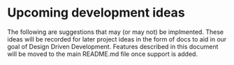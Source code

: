 # Upcoming development ideas

The following are suggestions that may (or may not) be implmented. These ideas 
will be recorded for later project ideas in the form of docs to aid in our goal
of Design Driven Development. Features described in this document will be moved
to the main README.md file once support is added.

